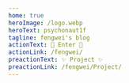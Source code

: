 ```yaml
---
home: true
heroImage: /logo.webp
heroText: psychonaut1f
tagline: fengwei's blog
actionText: 🌈 Enter 🌈
actionLink: /fengwei/
preactionText: ✨ Project ✨
preactionLink: /fengwei/Project/
---
```


 